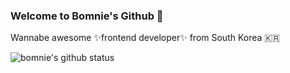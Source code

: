 ### Welcome to Bomnie's Github 👋
Wannabe awesome ✨frontend developer✨ from South Korea 🇰🇷

![bomnie's github status](https://github-readme-stats.vercel.app/api?username=bomniekim&show_icons=true)
<!--
**bomniekim/bomniekim** is a ✨ _special_ ✨ repository because its `README.md` (this file) appears on your GitHub profile.

Here are some ideas to get you started:

- 🔭 I’m currently working on ...
- 🌱 I’m currently learning ...
- 👯 I’m looking to collaborate on ...
- 🤔 I’m looking for help with ...
- 💬 Ask me about ...
- 📫 How to reach me: ...
- 😄 Pronouns: ...
- ⚡ Fun fact: ...
-->
